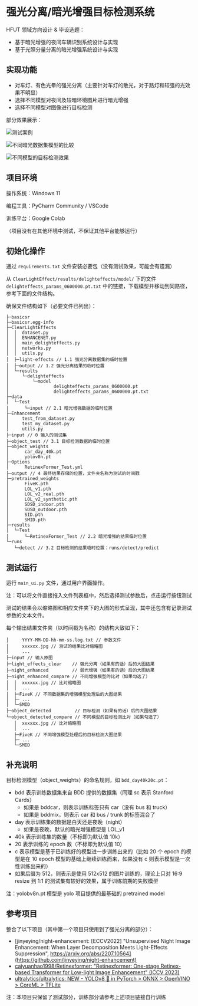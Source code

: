 # 强光分离/暗光增强目标检测系统

HFUT 领域方向设计 & 毕设选题：
- 基于暗光增强的夜间车辆识别系统设计与实现
- 基于光照分量分离的暗光增强系统设计与实现

## 实现功能

- 对车灯、有色光晕的强光分离（主要针对车灯的散光，对于路灯和较强的光效果不明显）
- 选择不同模型对夜间及较暗环境图片进行暗光增强
- 选择不同模型对图像进行目标检测

部分效果展示：

![测试案例](./assets/test_example.jpg)

![不同暗光数据集模型的比较](./assets/compare_1.jpg)

![不同模型的目标检测效果](./assets/compare_2.jpg)

## 项目环境

操作系统：Windows 11

编程工具：PyCharm Community / VSCode

训练平台：Google Colab

（项目没有在其他环境中测试，不保证其他平台能够运行）

## 初始化操作

通过 `requirements.txt` 文件安装必要包（没有测试效果，可能会有遗漏）

从 `ClearLightEffect/results/delighteffects/model/` 下的文件 `delighteffects_params_0600000.pt.txt` 中的链接，下载模型并移动到同路径，参考下面的文件结构。

确保文件结构如下（必要文件已列出）：

```
├─basicsr
├─basicsr.egg-info     
├─ClearLightEffects
│  │  dataset.py
│  │  ENHANCENET.py
│  │  main_delighteffects.py
│  │  networks.py
│  │  utils.py
│  ├─light-effects // 1.1 强光分离数据集的临时位置
│  ├─output // 1.2 强光分离结果的临时位置
│  └─results
│     └─delighteffects
│         └─model
│                 delighteffects_params_0600000.pt
│                 delighteffects_params_0600000.pt.txt
├─data
│  └─Test
│      └─input // 2.1 暗光增强数据的临时位置
├─Enhancement
│     test_from_dataset.py
│     test_my_dataset.py
│     utils.py   
├─input // 0 输入的测试集
├─object_test // 3.1 目标检测数据的临时位置
├─object_weights
│      car_day_40k.pt
│      yolov8n.pt     
├─Options
│      RetinexFormer_Test.yml
├─output // 4 最终结果存储的位置，文件夹名称为测试的时间戳
├─pretrained_weights
│      FiveK.pth
│      LOL_v1.pth
│      LOL_v2_real.pth
│      LOL_v2_synthetic.pth
│      SDSD_indoor.pth
│      SDSD_outdoor.pth
│      SID.pth
│      SMID.pth
├─results
│  └─Test
│      └─RetinexFormer_Test // 2.2 暗光增强的结果临时位置
└─runs
   └─detect // 3.2 目标检测的结果临时位置：runs/detect/predict
```

## 测试运行

运行 `main_ui.py` 文件，通过用户界面操作。

注：可以将文件直接拖入文件列表框中，然后选择测试参数后，点击运行按钮测试

测试的结果会以缩略图和相应文件夹下的大图的形式呈现，其中还包含有记录测试参数的文本文件。

每个输出结果文件夹（以时间戳为名称）的结构大致如下：

```
│     YYYY-MM-DD-hh-mm-ss.log.txt // 参数文件
│     xxxxxx.jpg // 测试的结果比对缩略图
│     ...
├─input // 输入原图
├─light_effects_clear    // 强光分离（如果有的话）后的大图结果
├─night_enhanced         // 弱光增强（如果有的话）后的大图结果
├─night_enhanced_compare // 不同增强模型的比对（如果勾选了）
│  │  xxxxxx.jpg // 比对缩略图
│  │  ...
│  ├─FiveK // 不同数据集的增强模型处理后的大图结果
│  ├─ ...
│  └─SMID
├─object_detected         // 目标检测（如果有的话）后的大图结果
└─object_detected_compare // 不同模型的目标检测比对（如果勾选了）
   │  xxxxxx.jpg // 比对缩略图
   │  ...
   ├─FiveK // 不同增强模型处理后的目标检测大图结果
   ├─ ...
   └─SMID
```

## 补充说明

目标检测模型（object_weights）的命名规则，如 `bdd_day40k20c.pt`：
- bdd 表示训练数据集来自 BDD 提供的数据集（同理 sc 表示 Stanford Cards）
  - 如果是 bddcar，则表示训练标签只有 car（没有 bus 和 truck）
  - 如果是 bddmix，则表示 car 和 bus / trunk 的标签混合了
- day 表示训练集的数据是白天还是夜晚（night）
  - 如果是夜晚，默认的暗光增强模型是 LOL_v1
- 40k 表示训练集的数量（不标即为默认值 10k）
- 20 表示训练的 epoch 数（不标即为默认值 10）
- c 表示模型是基于已训练好的模型进一步训练出来的（比如 20 个 epoch 的模型是在 10 epoch 模型的基础上继续训练而来，如果没有 c 则表示模型是一次性训练出来的）
- 如果后缀为 512，则表示是使用 512x512 的图片训练的，理论上只对 16:9 resize 到 1:1 的测试集有较好的效果，属于训练前期的失败模型

注：yolobv8n.pt 模型是 yolo 项目提供的最基础的 pretrained model

## 参考项目

整合了以下项目（其中第一个项目只使用到了强光分离的部分）：
- [jinyeying/night-enhancement: [ECCV2022] "Unsupervised Night Image Enhancement: When Layer Decomposition Meets Light-Effects Suppression", https://arxiv.org/abs/2207.10564](https://github.com/jinyeying/night-enhancement)
- [caiyuanhao1998/Retinexformer: "Retinexformer: One-stage Retinex-based Transformer for Low-light Image Enhancement" (ICCV 2023)](https://github.com/caiyuanhao1998/Retinexformer)
- [ultralytics/ultralytics: NEW - YOLOv8 🚀 in PyTorch > ONNX > OpenVINO > CoreML > TFLite](https://github.com/ultralytics/ultralytics)

注：本项目只保留了测试部分，训练部分请参考上述项目链接自行训练